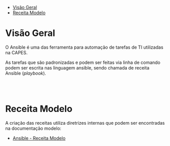 - [Visão Geral](#visão-geral)
- [Receita Modelo](#receita-modelo)


# Visão Geral
O Ansible é uma das ferramenta para automação de tarefas de TI utilizadas na CAPES. 

As tarefas que são padronizadas e podem ser feitas via linha de comando podem ser escrita nas linguagem ansible, sendo chamada de receita Ansible (*playbook*).

<br><br>

# Receita Modelo
A criação das receitas utiliza diretrizes internas que podem ser encontradas na documentação modelo:

* [Ansible - Receita Modelo ](https://git.capes.gov.br/cgii/automacao/ansible-modelo/blob/master/README.md)